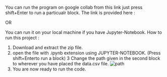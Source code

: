 You can run the program on google collab from this link just press shift+Enter to run a particualr block.
The link is provided here :  

OR 

You can run it on your local machine if you have Jupyter-Notebook.
How to run this project : 
1. Download and extract the zip file.
2. open the file with .ipynb extension using JUPYTER-NOTEBOOK. (Press shift+Enterto run a block)
3  Change the path given in the second block to wherever you have placed the data.csv file.
![path](https://user-images.githubusercontent.com/43096636/88167127-f856ea00-cc35-11ea-8379-a880547e1f21.png)
4. You are now ready to run the code.
